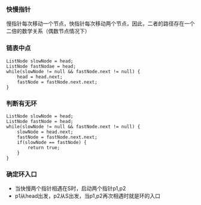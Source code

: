 ### 快慢指针
慢指针每次移动一个节点，快指针每次移动两个节点，因此，二者的路径存在一个二倍的数学关系（偶数节点情况下）

### 链表中点
```
ListNode slowNode = head;
ListNode fastNodae = head;
while(slowNode != null && fastNode.next != null) {
    head = head.next;
    fastNode = fastNode.next.next;
}
```

### 判断有无环
```
ListNode slowNode = head;
ListNode fastNode = head;
while(slowNode != null && fastNode.next != null) {
    slowNode = head.next;
    fastNode = fastNode.next.next;
    if(slowNode == fastNode) {
        return true;
    }
}
```

### 确定环入口
- 当快慢两个指针相遇在S时，启动两个指针p1,p2
- p1从head出发，p2从S出发，当p1,p2再次相遇时就是环的入口
